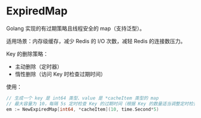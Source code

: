 # ExpiredMap

Golang 实现的有过期策略且线程安全的 map（支持泛型）。  

适用场景：内存级缓存，减少 Redis 的 I/O 次数，减轻 Redis 的连接数压力。  

Key 的删除策略：  

- 主动删除（定时器）
- 惰性删除（访问 Key 时检查过期时间）

使用：  

```go
// 生成一个 key 是 int64 类型、value 是 *cacheItem 类型的 map
// 最大容量为 10，每隔 5s 定时检查 Key 的过期时间（根据 Key 的数量适当调整定时检查时间，防止给 CPU 造成压力）
em := NewExpiredMap[int64, *cacheItem](10, time.Second*5)
```







